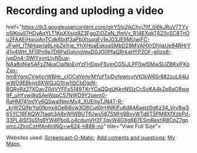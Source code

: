 
<h1> Recording and uploding a video </h1>

href="https://lh3.googleusercontent.com/gIrY5lo2jkChyi7IIf_0i6kJRuV7TYyo5IKouII7HDyAqYLT1KpXXsig8Z3FggZiOZeN_IfmVy_R14EXqkT4Z0vSC8TnOu2FAAEiHqjuiAnTCdk6bdf3aPbiXtsqgEy1eJ03JE9MUwiFC-JFwH_ITNHqprla9LnbZe1rje_YhXHoaEqkxa5MbD29MVAHXrDhIjaUe94RHrY41v4WH_5F0Pn9p7D6PaGqlvioVexD0JO0PfaQRrkxHYP2OF-g0zo8-jypDn4-3WlYxvnLtyN5ua-NAa8oNje5AFzZNkaClaiNoEoYzFHDqxFSvmCG5iJLPF0wlSMwSUZBKxlFKpZxo-hm8YgmCVwIjcrWBHc_cIOCeYemrMYufTsiDyfewtcyIVtOkW65r882zuL64UwWO9EBkjyt8XWQJQ1ltw1ISCbDjpN-BQRyRz27XDavZ0dVYFFx5149TKrYCaQQgUKknNSIzCcSoKA4kZpRaO8wg9F_uhYvwi8qSAeWqpC57NWD9Y2qem0-RaHM741mIYv6QSwaiNmrMv4_XUEItgTJN4T-R-_krWZQlNrYg0fkmx4Oe6j6ywXO6Cut0IrHNKIFu6d8A6aeiz0gKz34_Vrv8w365YC16FKQW7taqh3A8xWIWBUTfUws587SMHi9BsyWTd6T5PM8XfXzbPd-33PL4lSf3sSfq9YW4PboILo4cdunVH2F3qvW4GXg6B7ESmRextiR8CpZ7gppmcJ2lroCzHfAn6nlNQ=w624-h888-no" title="Viwe Full Size">

Websites used: <a href="https://screencast-o-matic.com/">Screencast-O-Matic</a>; 
<a href="https://h5p.org/">Add coments and questions</a>; 
<a href="https://www.google.co.uk/mymaps/">My Maps</a>.


